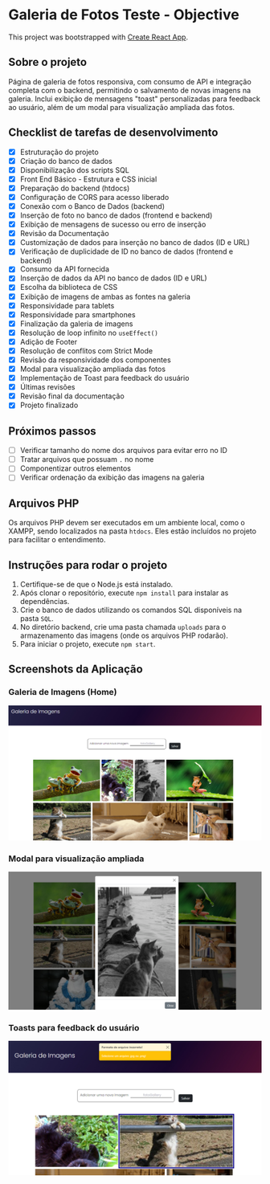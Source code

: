 # Galeria de Fotos Teste - Objective

This project was bootstrapped with [Create React App](https://github.com/facebook/create-react-app).

## Sobre o projeto
Página de galeria de fotos responsiva, com consumo de API e integração completa com o backend, permitindo o salvamento de novas imagens na galeria. Inclui exibição de mensagens "toast" personalizadas para feedback ao usuário, além de um modal para visualização ampliada das fotos.

## Checklist de tarefas de desenvolvimento

- [X] Estruturação do projeto
- [X] Criação do banco de dados
- [X] Disponibilização dos scripts SQL
- [X] Front End Básico - Estrutura e CSS inicial
- [X] Preparação do backend (htdocs)
- [X] Configuração de CORS para acesso liberado
- [X] Conexão com o Banco de Dados (backend)
- [X] Inserção de foto no banco de dados (frontend e backend)
- [X] Exibição de mensagens de sucesso ou erro de inserção
- [X] Revisão da Documentação
- [X] Customização de dados para inserção no banco de dados (ID e URL)
- [X] Verificação de duplicidade de ID no banco de dados (frontend e backend)
- [X] Consumo da API fornecida
- [X] Inserção de dados da API no banco de dados (ID e URL)
- [X] Escolha da biblioteca de CSS
- [X] Exibição de imagens de ambas as fontes na galeria
- [X] Responsividade para tablets
- [X] Responsividade para smartphones
- [X] Finalização da galeria de imagens
- [X] Resolução de loop infinito no `useEffect()`
- [X] Adição de Footer
- [X] Resolução de conflitos com Strict Mode
- [X] Revisão da responsividade dos componentes
- [X] Modal para visualização ampliada das fotos
- [X] Implementação de Toast para feedback do usuário
- [X] Últimas revisões
- [X] Revisão final da documentação
- [X] Projeto finalizado

## Próximos passos
- [ ] Verificar tamanho do nome dos arquivos para evitar erro no ID
- [ ] Tratar arquivos que possuam `.` no nome
- [ ] Componentizar outros elementos
- [ ] Verificar ordenação da exibição das imagens na galeria

## Arquivos PHP
Os arquivos PHP devem ser executados em um ambiente local, como o XAMPP, sendo localizados na pasta `htdocs`. Eles estão incluídos no projeto para facilitar o entendimento.

## Instruções para rodar o projeto
1. Certifique-se de que o Node.js está instalado.
2. Após clonar o repositório, execute `npm install` para instalar as dependências.
3. Crie o banco de dados utilizando os comandos SQL disponíveis na pasta `SQL`.
4. No diretório backend, crie uma pasta chamada `uploads` para o armazenamento das imagens (onde os arquivos PHP rodarão).
5. Para iniciar o projeto, execute `npm start`.

## Screenshots da Aplicação

### Galeria de Imagens (Home)

![Home Galeria](https://github.com/wesley-moraes/galeriadefotosteste/blob/main/screenshots/ScreenShot3.png)

### Modal para visualização ampliada

![Modal Foto](https://github.com/wesley-moraes/galeriadefotosteste/blob/main/screenshots/ScreenShot2.png)

### Toasts para feedback do usuário

![Mensagens para o usuário](https://github.com/wesley-moraes/galeriadefotosteste/blob/main/screenshots/ScreenShot1.png)
